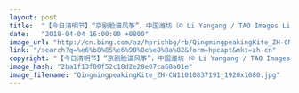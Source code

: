 ```yaml
---
layout: post
title:  "【今日清明节】“京剧脸谱风筝”，中国潍坊（© Li Yangang / TAO Images Limited / Alamy Stock Photo）"
date:   "2018-04-04 16:00:00 +0800"
image_url: "http://cn.bing.com/az/hprichbg/rb/QingmingpeakingKite_ZH-CN11010837191_1920x1080.jpg"
link: "/search?q=%e6%b8%85%e6%98%8e%e8%8a%82&form=hpcapt&mkt=zh-cn"
copyright: "【今日清明节】“京剧脸谱风筝”，中国潍坊（© Li Yangang / TAO Images Limited / Alamy Stock Photo）"
image_hash: "2ba1f13f00f52c18d2e28e07ca68a01e"
image_filename: "QingmingpeakingKite_ZH-CN11010837191_1920x1080.jpg"
---
```

